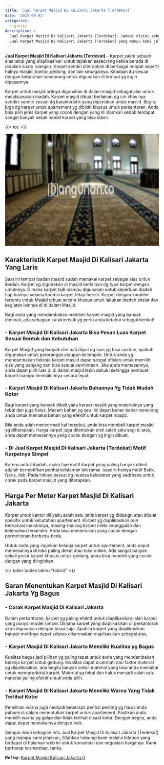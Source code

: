 ```yaml
---
title: 'Jual Karpet Masjid Di Kalisari Jakarta [Terdekat]'
date: '2025-09-01'
categories:
  - grosir
description: >-
  Jual Karpet Masjid Di Kalisari Jakarta [Terdekat]. Sampai disini sebagian Info
  Jual Karpet Masjid Di Kalisari Jakarta [Terdekat] yang mampu kami jelaskan,...
---
```


**Jual Karpet Masjid Di Kalisari Jakarta \[Terdekat\]** – Karpet yakni sebuah alas tebal yang diaplikasikan untuk tapakan seseorang ketika berada di didalam suatu ruangan. Karpet sendiri diterapkan di berbagai tempat seperti halnya masjid, kantor, gedung, dan lain sebagainya. Keadaan itu sesuai dengan kebutuhan seseorang untuk digunakan di tempat yg ingin dipesannya.

Karpet untuk masjid artinya digunakan di dalam masjid sebagai alas untuk melaksanakan ibadah. Karpet masjid dibuat berlainan dg ciri khas nya sendiri-sendiri sesuai dg karakteristik yang diperlukan untuk masjid. Begitu juga dg karpet untuk apartement yg dibikin khusus untuk perkantoran. Anda bisa pilih jenis karpet yang cocok dengan yang di idamkan sebab terdapat sangat banyak sekali model karpet yang bisa dibeli.

{{< toc >}}

![Jual Karpet Masjid Di Kalisari Jakarta [Terdekat]](/images/grosir-karpet-murah-72.png)

## Karakteristik Karpet Masjid Di Kalisari Jakarta Yang Laris

Saat ini tempat ibadah masjid sudah memakai karpet sebagai alas untuk ibadah. Karpet yg digunakan di masjid berlainan dg type karpet dengan umumnya. Dimana karpet tadi mampu digunakan untuk keperluan ibadah tiap harinya selama kondisi karpet tetap bersih. Karpet dengan karakter tertentu untuk Masjid dibuat secara khusus untuk lakukan ibadah shalat dan kegiatan lainnya di di dalam Masjid.

Bagi anda yang mendambakan membeli karpet masjid yang banyak diminati, ada sebagian karakteristik yg perlu anda ketahui sebagai berikut!

### \- Karpet Masjid Di Kalisari Jakarta Bisa Pesan Luas Karpet Sesuai Bentuk dan Kebutuhan

Karpet Masjid yang banyak diminati dijual dg luas yg bisa custom, apakah digunakan untuk perorangan ataupun kelompok. Untuk anda yg mendambakan belanja karpet masjid dapat sangat efisien untuk memliih size yang panjang dan bisa sesuai permintaan. Jika anda memesannya, anda dapat pilih luas di di dalam masjid lebih dahulu sehingga pembuat karpet mampu membikinnya secara tepat.

### \- Karpet Masjid Di Kalisari Jakarta Bahannya Yg Tidak Mudah Kotor

Bagi karpet yang banyak dibeli yaitu karpet masjid yang materialnya yang tebal dan juga halus. Macam bahan yg satu ini dapat benar-benar menolong anda untuk memakai bahan yang efektif untuk karpet masjid.

Bila anda udah mencermati hal tersebut, anda bisa membeli karpet masjid yg diharapkan. Harga karpet juga ditentukan oleh salah satu segi di atas, anda dapat memesannya yang cocok dengan yg ingin dibuat.

### \- Di Jual Karpet Masjid Di Kalisari Jakarta \[Terdekat\] Motif Karpetnya Simpel

Karena untuk ibadah, maka tipe motif karpet yang paling banyak dibeli adalah bermotifkan perihal keislaman tdk ramai. seperti halnya motif Batik, Garis, dsb. Pada intinya sesuai dg nuansa keislaman yang sedrhana untuk corak pada karpet masjid yang diterapkan.

## Harga Per Meter Karpet Masjid Di Kalisari Jakarta

Karpet untuk kantor dll yaitu salah satu jenis karpet yg didesign atau dibuat spesifik untuk kebutuhan apartement. Karpet yg diaplikasikan pun bervariasi macamnya, masing-maisng karpet miliki keunggulan dan kelemahan tersendiri. Anda bisa menentukan yang cocok dengan permohonan berbeda-beda.

Untuk anda yang inginkan belanja karpet untuk apartement, anda dapat memesannya di toko paling dekat atau toko online. Ada sangat banyak sekali grosir karpet khusus untuk gedung, anda bisa memilih yang cocok dengan yang diinginkan.

{{< table-tables table="table2" >}}

## Saran Menentukan Karpet Masjid Di Kalisari Jakarta Yg Bagus

### \- Corak Karpet Masjid Di Kalisari Jakarta

Dalam perkantoran, karpet yg paling efektif untuk diaplikasikan ialah karpet yang punyai model simpel. Dimana karpet yang diaplikasikan di perkantoran akan digunakan dengan biasa saja. Apabila karpet yang diaplikasikan banyak motifnya dapat selaras dikarenakan diaplikasikan sebagai alas.

### \- Karpet Masjid Di Kalisari Jakarta Memiliki Kualitas yg Bagus

Kualitas bagus jadi pilihan yg paling tepat untuk anda yang mendambakan belanja karpet untuk gedung. Kwalitas dapat dicermati dari faktor material yg diaplikasikan, ada begitu banyak sekali material yang bisa anda memakai untuk memproduksi karpet. Material yg tebal dan halus menjadi salah satu material paling efektif untuk anda pilih.

### \- Karpet Masjid Di Kalisari Jakarta Memiliki Warna Yang Tidak Terlihat Kotor

Pemilihan warna juga menjadi beberapa perihal penting yg harus anda pahami di dalam menentukan karpet untuk apartement. Pastikan anda memilih warna yg gelap dan tidak terlihat disaat kotor. Dengan begitu, anda dapat dapat memakainya dengan baik.

Sampai disini sebagian Info Jual Karpet Masjid Di Kalisari Jakarta \[Terdekat\] yang mampu kami jelaskan, Silahkan hubungi kami melalui telepon yang terdapat di halaman web ini untuk konsultasi dan negosiasi harganya. Kami berharap bermanfaat, tanks.

**Ref by:**  [Karpet Masjid Kalisari Jakarta []](https://id.wikipedia.org/wiki/Karpet)
